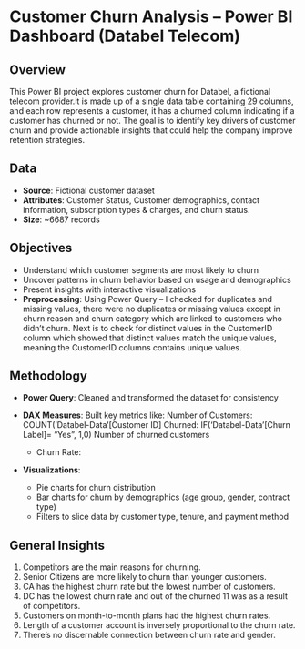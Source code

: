 # Customer Churn Analysis – Power BI Dashboard (Databel Telecom)

## Overview
This Power BI project explores customer churn for Databel, a fictional telecom provider.it is made up of a single data table containing 29 columns, and each row represents a customer, it has a churned column indicating if a customer has churned or not. The goal is to identify key drivers of customer churn and provide actionable insights that could help the company improve retention strategies.

## Data
- **Source**: Fictional customer dataset
- **Attributes**: Customer Status, Customer demographics, contact information, subscription types & charges, and churn status.
- **Size**: ~6687 records

## Objectives
- Understand which customer segments are most likely to churn
- Uncover patterns in churn behavior based on usage and demographics
- Present insights with interactive visualizations
- **Preprocessing**:  Using Power Query – I checked for duplicates and missing values, there were no duplicates or missing values except in churn reason and churn category which are linked to customers who didn’t churn.
Next is to check for distinct values in the CustomerID column which showed that distinct values match the unique values, meaning the CustomerID columns contains unique values.

## Methodology
- **Power Query**: Cleaned and transformed the dataset for consistency
- **DAX Measures**: Built key metrics like:
Number of Customers: COUNT(‘Databel-Data’[Customer ID]
Churned: IF(‘Databel-Data’[Churn Label]= “Yes”, 1,0)
Number of churned customers
  - Churn Rate:
  
- **Visualizations**:
  - Pie charts for churn distribution
  - Bar charts for churn by demographics (age group, gender, contract type)
  - Filters to slice data by customer type, tenure, and payment method

## General Insights
1.	Competitors are the main reasons for churning.
2.	Senior Citizens are more likely to churn than younger customers.
3.	CA has the highest churn rate but the lowest number of customers.
4.	DC has the lowest churn rate and out of the churned 11 was as a result of competitors.
5.	Customers on month-to-month plans had the highest churn rates.
6.	Length of a customer account is inversely proportional to the churn rate.
7.	There’s no discernable connection between churn rate and gender.





